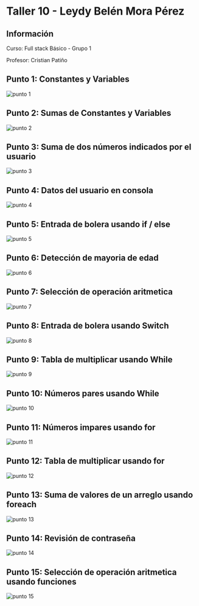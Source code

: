 <h1>Taller 10 - Leydy Belén Mora Pérez</h1>

<h2>Información</h2>
<p>Curso: Full stack Básico - Grupo 1</p>
<p>Profesor: Cristian Patiño</p>

<h2>Punto 1: Constantes y Variables</h2>
<img src="./public/images/punto-1.jpeg" alt="punto 1">

<h2>Punto 2: Sumas de Constantes y Variables</h2>
<img src="./public/images/punto-2.jpeg" alt="punto 2">

<h2>Punto 3: Suma de dos números indicados por el usuario</h2>
<img src="./public/images/punto-3.jpeg" alt="punto 3">

<h2>Punto 4: Datos del usuario en consola</h2>
<img src="./public/images/punto-4.jpeg" alt="punto 4">

<h2>Punto 5: Entrada de bolera usando if / else</h2>
<img src="./public/images/punto-5.jpeg" alt="punto 5">

<h2>Punto 6: Detección de mayoria de edad</h2>
<img src="./public/images/punto-6.jpeg" alt="punto 6">

<h2>Punto 7: Selección de operación aritmetica</h2>
<img src="./public/images/punto-7.jpeg" alt="punto 7">

<h2>Punto 8: Entrada de bolera usando Switch</h2>
<img src="./public/images/punto-8.jpeg" alt="punto 8">

<h2>Punto 9: Tabla de multiplicar usando While</h2>
<img src="./public/images/punto-9.jpeg" alt="punto 9">

<h2>Punto 10: Números pares usando While</h2>
<img src="./public/images/punto-10.jpeg" alt="punto 10">

<h2>Punto 11: Números impares usando for</h2>
<img src="./public/images/punto-11.jpeg" alt="punto 11">

<h2>Punto 12: Tabla de multiplicar usando for</h2>
<img src="./public/images/punto-12.jpeg" alt="punto 12">

<h2>Punto 13: Suma de valores de un arreglo usando foreach</h2>
<img src="./public/images/punto-13.jpeg" alt="punto 13">

<h2>Punto 14: Revisión de contraseña</h2>
<img src="./public/images/punto-14.jpeg" alt="punto 14">

<h2>Punto 15: Selección de operación aritmetica usando funciones</h2>
<img src="./public/images/punto-15.jpeg" alt="punto 15">